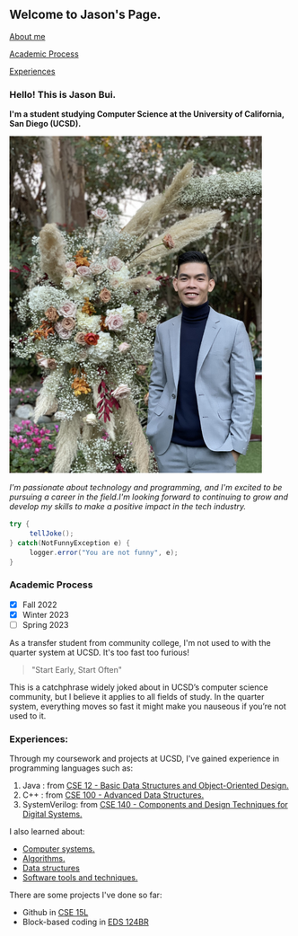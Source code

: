 ## Welcome to Jason's Page.

[About me](#welcome-to-jasons-page)

[Academic Process](#academic-process)

[Experiences](#experiences)

### Hello! This is Jason Bui.

**I'm a student studying Computer Science at the University of California, San Diego (UCSD).**

<img src="IMG-3498.jpg"  width="450" height="600">

*I'm passionate about technology and programming, and I'm excited to be pursuing a career in the field.I'm looking forward to continuing to grow and develop my skills to make a positive impact in the tech industry.*

```java
try {
     tellJoke();
} catch(NotFunnyException e) {
     logger.error("You are not funny", e);
}
```

### Academic Process

- [x] Fall 2022
- [x] Winter 2023
- [ ] Spring 2023

As a transfer student from community college, I'm not used to with the quarter system at UCSD. It's too fast too furious!

>"Start Early, Start Often"

This is a catchphrase widely joked about in UCSD’s computer science community, but I believe it applies to all fields of study. In the quarter system, everything moves so fast it might make you nauseous if you’re not used to it.

### Experiences:

Through my coursework and projects at UCSD, I've gained experience in programming languages such as:
1. Java : from [CSE 12 - Basic Data Structures and Object-Oriented Design.](https://ucsd-cse12-f22.github.io/syllabus.html)
2. C++ : from [CSE 100 - Advanced Data Structures.](https://cseweb.ucsd.edu/classes/sp20/cse100-c/)
3. SystemVerilog: from [CSE 140 - Components and Design Techniques for Digital Systems.](https://cseweb.ucsd.edu/classes/wi22/cse140-ab/)

I also learned about:
- [Computer systems.](https://sites.google.com/eng.ucsd.edu/cse140lwi23/home)
- [Algorithms.](https://cseweb.ucsd.edu/classes/s222/cse101-a/)
- [Data structures](https://cseweb.ucsd.edu/classes/sp20/cse100-c/)
- [Software tools and techniques.](https://ucsd-cse15l-f22.github.io/) 


There are some projects I've done so far:
- Github in [CSE 15L](https://jasonb1910.github.io/cse-15l-lab-reports/)
- Block-based coding in [EDS 124BR](EDS124BR.md)
  

